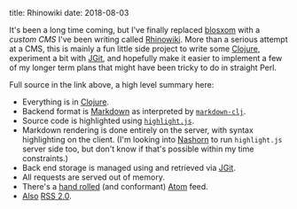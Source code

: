title: Rhinowiki
date: 2018-08-03

It's been a long time coming, but I've finally replaced
[blosxom](http://blosxom.sourceforge.net/) with a *custom CMS* I've
been writing called
[Rhinowiki](https://github.com/mschaef/rhinowiki). More than a serious
attempt at a CMS, this is mainly a fun little side project to write
some [Clojure](https://clojure.org/), experiment a bit with
[JGit](https://www.eclipse.org/jgit/), and hopefully make it easier to
implement a few of my longer term plans that might have been tricky to
do in straight Perl.

Full source in the link above, a high level summary here:

* Everything is in [Clojure](https://clojure.org/).
* Backend format is [Markdown](https://daringfireball.net/projects/markdown/) as interpreted by [`markdown-clj`](https://github.com/yogthos/markdown-clj).
* Source code is highlighted using [`highlight.js`](https://highlightjs.org/).
* Markdown rendering is done entirely on the server, with syntax highlighting on the client.  (I'm looking into [Nashorn](http://openjdk.java.net/projects/nashorn/) to run `highlight.js` server side too, but don't know if that's possible within my time constraints.)
* Back end storage is managed using  and retrieved via [JGit](https://www.eclipse.org/jgit/).
* All requests are served out of memory.
* There's a [hand rolled](https://github.com/mschaef/rhinowiki/blob/master/src/rhinowiki/atom.clj) (and conformant) [Atom](https://tools.ietf.org/html/rfc4287) feed.
* [Also](https://github.com/mschaef/rhinowiki/blob/master/src/rhinowiki/rss.clj) [RSS 2.0](http://cyber.harvard.edu/rss/rss.html).

